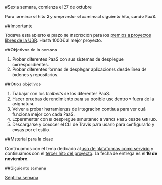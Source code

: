 #Sexta semana, comienza el 27 de octubre

Para terminar el hito 2 y emprender el camino al siguiente hito, sando PaaS.

##Importante

Todavía está abierto el plazo de inscripción para los 
[premios a proyectos libres de la UGR](http://osl.ugr.es/bases-de-los-premios-a-proyectos-libres-de-la-ugr/). Hasta
1000€ al mejor proyecto. 

##Objetivos de la semana

1. Probar diferentes PaaS con sus sistemas de despliegue correspondientes.
2. Probar diferentes formas de desplegar aplicaciones desde línea de órdenes y repositorios. 


##Otros objetivos

1. Trabajar con los *toolbelts* de los diferentes PaaS.
2. Hacer pruebas de rendimiento para su posible uso dentro y fuera de la asignatura.
3. Volver a probar herramientas de integración continua para ver cuál funciona mejor con cada PaaS.
4. Experimentar con el despliegue simultáneo a varios PaaS desde GitHub.
5. Descargarse y conocer el CLI de Travis para usarlo para configurarlo y cosas por el estilo.

##Material para la clase

Continuamos con el tema dedicado al
[uso de plataformas como servicio](http://jj.github.io/IV/documentos/temas/PaaS)
y continuamos con el
[tercer hito del proyecto](https://github.com/JJ/IV/blob/master/documentos/practicas/3.PaaS.md). La
fecha de entrega es el **16 de noviembre**. 

##Siguiente semana

[Séptima semana](7-semana.md)
